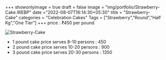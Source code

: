 +++
showonlyimage = true
draft = false
image = "img/portfolio/Strawberry-Cake.WEBP"
date ="2022-08-07T16:14:30+05:30"
title = "Strawberry-Cake"
categories = "Celebration Cakes"
Tags = ["Strawberry","Round","Half Kg","One Tier"]
+++
price : ₹450 per pound
<!--more-->
![Strawberry-Cake](/img/portfolio/Strawberry-Cake.WEBP)
* 1 pound cake price serves 8-10 persons : 450
* 2 pound cake price serves 10-20 persons : 900
* 3 pound cake price serves 20-30 persons : 1350
